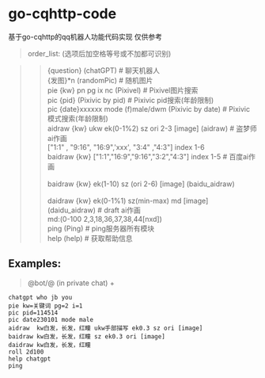 go-cqhttp-code
====
基于go-cqhttp的qq机器人功能代码实现
仅供参考

>order_list: (选项后加空格等号或不加都可识别)

>> {question}													  (chatGPT)           # 聊天机器人<br>
   {发图}*n                                          (randomPic)         # 随机图片<br>
   pie {kw} pn pg ix nc                              (Pixivel)           # Pixivel图片搜索<br>
   pic {pid}                                         (Pixivic by pid)    # Pixivic pid搜索(年龄限制)<br>
   pic {date}xxxxxx mode (f)male/dwm                 (Pixivic by date)   # Pixivic 模式搜索(年龄限制)<br>
   aidraw  {kw} ukw ek(0-1%2) sz ori 2-3 [image]     (aidraw)            # 盗梦师ai作画<br>
            ["1:1" , "9:16", "16:9",'xxx', "3:4" ,"4:3"] index 1-6<br>
   baidraw {kw}  ["1:1","16:9","9:16","3:2","4:3"]   index 1-5           # 百度ai作画<br>                
   baidraw {kw} ek(1-10)  sz (ori 2-6) [image]       (baidu_aidraw)<br>      
   daidraw {kw} ek(0-1%1) sz(min-max) md [image]     (daidu_aidraw)      # draft ai作画<br>
                            md:(0-100 2,3,18,36,37,38,44[nxd])<br>
   ping                                              (Ping)              # ping服务器所有模块<br> 
   help                                              (help)              # 获取帮助信息<br>


Examples:
--
>@bot/@ (in private chat) +<br>
>>
    chatgpt who jb you
    pie kw=关键词 pg=2 i=1
    pic pid=114514
    pic date230101 mode male
    aidraw  kw白发，长发，红瞳 ukw手部描写 ek0.3 sz ori [image]
    baidraw kw白发，长发，红瞳 sz ek0.3 ori [image]
    daidraw kw白发，长发，红瞳
    roll 2d100
    help chatgpt
    ping

